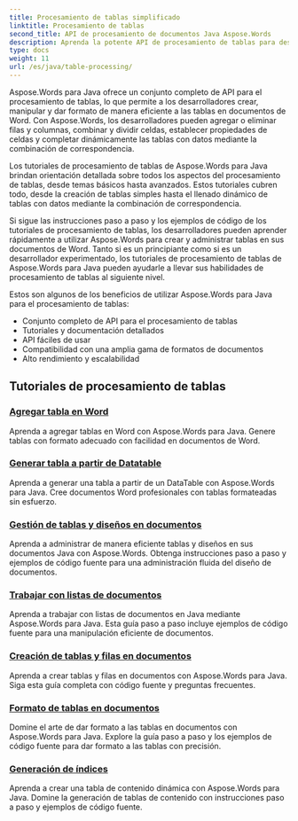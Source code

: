 ```yaml
---
title: Procesamiento de tablas simplificado
linktitle: Procesamiento de tablas
second_title: API de procesamiento de documentos Java Aspose.Words
description: Aprenda la potente API de procesamiento de tablas para desarrolladores de Java con Aspose.Word para Java. Cree, manipule y formatee tablas en documentos de Word. Mejore sus aplicaciones de procesamiento de documentos hoy mismo.
type: docs
weight: 11
url: /es/java/table-processing/
---
```


Aspose.Words para Java ofrece un conjunto completo de API para el procesamiento de tablas, lo que permite a los desarrolladores crear, manipular y dar formato de manera eficiente a las tablas en documentos de Word. Con Aspose.Words, los desarrolladores pueden agregar o eliminar filas y columnas, combinar y dividir celdas, establecer propiedades de celdas y completar dinámicamente las tablas con datos mediante la combinación de correspondencia.

Los tutoriales de procesamiento de tablas de Aspose.Words para Java brindan orientación detallada sobre todos los aspectos del procesamiento de tablas, desde temas básicos hasta avanzados. Estos tutoriales cubren todo, desde la creación de tablas simples hasta el llenado dinámico de tablas con datos mediante la combinación de correspondencia.

Si sigue las instrucciones paso a paso y los ejemplos de código de los tutoriales de procesamiento de tablas, los desarrolladores pueden aprender rápidamente a utilizar Aspose.Words para crear y administrar tablas en sus documentos de Word. Tanto si es un principiante como si es un desarrollador experimentado, los tutoriales de procesamiento de tablas de Aspose.Words para Java pueden ayudarle a llevar sus habilidades de procesamiento de tablas al siguiente nivel.

Estos son algunos de los beneficios de utilizar Aspose.Words para Java para el procesamiento de tablas:

* Conjunto completo de API para el procesamiento de tablas
* Tutoriales y documentación detallados
* API fáciles de usar
* Compatibilidad con una amplia gama de formatos de documentos
* Alto rendimiento y escalabilidad


## Tutoriales de procesamiento de tablas

### [Agregar tabla en Word](./add-table-in-word/)
Aprenda a agregar tablas en Word con Aspose.Words para Java. Genere tablas con formato adecuado con facilidad en documentos de Word.
### [Generar tabla a partir de Datatable](./generate-table-from-datatable/)
Aprenda a generar una tabla a partir de un DataTable con Aspose.Words para Java. Cree documentos Word profesionales con tablas formateadas sin esfuerzo. 
### [Gestión de tablas y diseños en documentos](./managing-tables-layouts/)
Aprenda a administrar de manera eficiente tablas y diseños en sus documentos Java con Aspose.Words. Obtenga instrucciones paso a paso y ejemplos de código fuente para una administración fluida del diseño de documentos.
### [Trabajar con listas de documentos](./working-with-document-lists/)
Aprenda a trabajar con listas de documentos en Java mediante Aspose.Words para Java. Esta guía paso a paso incluye ejemplos de código fuente para una manipulación eficiente de documentos.
### [Creación de tablas y filas en documentos](./creating-tables-rows/)
Aprenda a crear tablas y filas en documentos con Aspose.Words para Java. Siga esta guía completa con código fuente y preguntas frecuentes.
### [Formato de tablas en documentos](./formatting-tables/)
Domine el arte de dar formato a las tablas en documentos con Aspose.Words para Java. Explore la guía paso a paso y los ejemplos de código fuente para dar formato a las tablas con precisión.
### [Generación de índices](./table-contents-generation/)
Aprenda a crear una tabla de contenido dinámica con Aspose.Words para Java. Domine la generación de tablas de contenido con instrucciones paso a paso y ejemplos de código fuente.